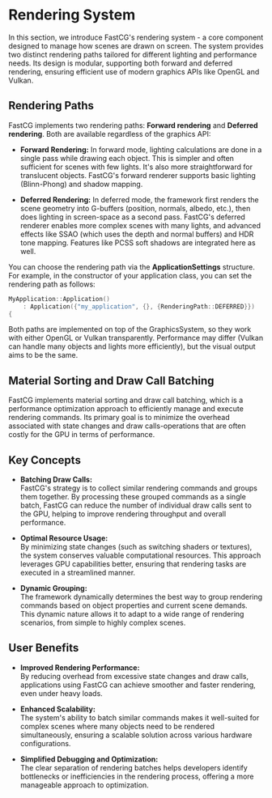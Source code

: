 
Rendering System
================


In this section, we introduce FastCG's rendering system - a core component designed to manage how scenes are drawn on screen. The system provides two distinct rendering paths tailored for different lighting and performance needs. Its design is modular, supporting both forward and deferred rendering, ensuring efficient use of modern graphics APIs like OpenGL and Vulkan.

Rendering Paths
---------------

FastCG implements two rendering paths: **Forward rendering** and **Deferred rendering**. Both are available regardless of the graphics API:

*   **Forward Rendering:** In forward mode, lighting calculations are done in a single pass while drawing each object. This is simpler and often sufficient for scenes with few lights. It's also more straightforward for translucent objects. FastCG's forward renderer supports basic lighting (Blinn-Phong) and shadow mapping.
    
*   **Deferred Rendering:** In deferred mode, the framework first renders the scene geometry into G-buffers (position, normals, albedo, etc.), then does lighting in screen-space as a second pass. FastCG's deferred renderer enables more complex scenes with many lights, and advanced effects like SSAO (which uses the depth and normal buffers) and HDR tone mapping. Features like PCSS soft shadows are integrated here as well.
    

You can choose the rendering path via the **ApplicationSettings** structure. For example, in the constructor of your application class, you can set the rendering path as follows:

```cpp
MyApplication::Application()
    : Application({"my_application", {}, {RenderingPath::DEFERRED}})
{
```

Both paths are implemented on top of the GraphicsSystem, so they work with either OpenGL or Vulkan transparently. Performance may differ (Vulkan can handle many objects and lights more efficiently), but the visual output aims to be the same.

Material Sorting and Draw Call Batching
---------------------------------------

FastCG implements material sorting and draw call batching, which is a performance optimization approach to efficiently manage and execute rendering commands. Its primary goal is to minimize the overhead associated with state changes and draw calls-operations that are often costly for the GPU in terms of performance.

## Key Concepts

- **Batching Draw Calls:**  
    FastCG's strategy is to collect similar rendering commands and groups them together. By processing these grouped commands as a single batch, FastCG can reduce the number of individual draw calls sent to the GPU, helping to improve rendering throughput and overall performance.

- **Optimal Resource Usage:**  
    By minimizing state changes (such as switching shaders or textures), the system conserves valuable computational resources. This approach leverages GPU capabilities better, ensuring that rendering tasks are executed in a streamlined manner.

- **Dynamic Grouping:**  
    The framework dynamically determines the best way to group rendering commands based on object properties and current scene demands. This dynamic nature allows it to adapt to a wide range of rendering scenarios, from simple to highly complex scenes.

## User Benefits

- **Improved Rendering Performance:**  
    By reducing overhead from excessive state changes and draw calls, applications using FastCG can achieve smoother and faster rendering, even under heavy loads.

- **Enhanced Scalability:**  
    The system's ability to batch similar commands makes it well-suited for complex scenes where many objects need to be rendered simultaneously, ensuring a scalable solution across various hardware configurations.

- **Simplified Debugging and Optimization:**  
    The clear separation of rendering batches helps developers identify bottlenecks or inefficiencies in the rendering process, offering a more manageable approach to optimization.


